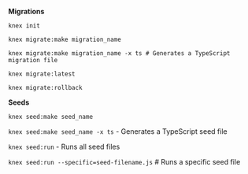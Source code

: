 **Migrations**

`knex init`

`knex migrate:make migration_name`

`knex migrate:make migration_name -x ts # Generates a TypeScript migration file`

`knex migrate:latest`

`knex migrate:rollback`

**Seeds**

`knex seed:make seed_name`

`knex seed:make seed_name -x ts` - Generates a TypeScript seed file

`knex seed:run` - Runs all seed files

`knex seed:run --specific=seed-filename.js` # Runs a specific seed file
